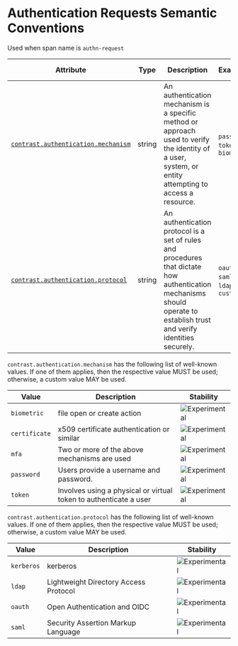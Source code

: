 # Authentication Requests Semantic Conventions

Used when span name is `authn-request`

<!-- semconv contrast.action.span.authn(full) -->
<!-- NOTE: THIS TEXT IS AUTOGENERATED. DO NOT EDIT BY HAND. -->
<!-- see templates/registry/markdown/snippet.md.j2 -->
<!-- prettier-ignore-start -->
<!-- markdownlint-capture -->
<!-- markdownlint-disable -->

| Attribute  | Type | Description  | Examples  | [Requirement Level](https://opentelemetry.io/docs/specs/semconv/general/attribute-requirement-level/) | Stability |
|---|---|---|---|---|---|
| [`contrast.authentication.mechanism`](/docs/attributes-registry/attributes.md) | string | An authentication mechanism is a specific method or approach used to verify the identity of a user, system, or entity attempting to access a resource. | `password`; `token`; `biometric` | `Recommended` | ![Experimental](https://img.shields.io/badge/-experimental-blue) |
| [`contrast.authentication.protocol`](/docs/attributes-registry/attributes.md) | string | An authentication protocol is a set of rules and procedures that dictate how authentication mechanisms should operate to establish trust and verify identities securely. | `oauth`; `saml`; `ldap`; `custom` | `Recommended` | ![Experimental](https://img.shields.io/badge/-experimental-blue) |

`contrast.authentication.mechanism` has the following list of well-known values. If one of them applies, then the respective value MUST be used; otherwise, a custom value MAY be used.

| Value  | Description | Stability |
|---|---|---|
| `biometric` | file open or create action | ![Experimental](https://img.shields.io/badge/-experimental-blue) |
| `certificate` | x509 certificate authentication or similar | ![Experimental](https://img.shields.io/badge/-experimental-blue) |
| `mfa` | Two or more of the above mechanisms are used | ![Experimental](https://img.shields.io/badge/-experimental-blue) |
| `password` | Users provide a username and password. | ![Experimental](https://img.shields.io/badge/-experimental-blue) |
| `token` | Involves using a physical or virtual token to authenticate a user | ![Experimental](https://img.shields.io/badge/-experimental-blue) |

`contrast.authentication.protocol` has the following list of well-known values. If one of them applies, then the respective value MUST be used; otherwise, a custom value MAY be used.

| Value  | Description | Stability |
|---|---|---|
| `kerberos` | kerberos | ![Experimental](https://img.shields.io/badge/-experimental-blue) |
| `ldap` | Lightweight Directory Access Protocol | ![Experimental](https://img.shields.io/badge/-experimental-blue) |
| `oauth` | Open Authentication and OIDC | ![Experimental](https://img.shields.io/badge/-experimental-blue) |
| `saml` | Security Assertion Markup Language | ![Experimental](https://img.shields.io/badge/-experimental-blue) |

<!-- markdownlint-restore -->
<!-- prettier-ignore-end -->
<!-- END AUTOGENERATED TEXT -->
<!-- endsemconv -->
